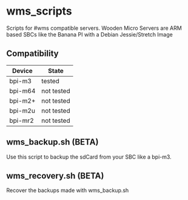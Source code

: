 # wms_scripts
Scripts for #wms compatible servers. 
Wooden Micro Servers are ARM based SBCs like the Banana PI with a Debian Jessie/Stretch Image

## Compatibility 

| Device | State |
| --- | --- |
| bpi-m3 | tested |
| bpi-m64 | not tested  |
| bpi-m2+ | not tested  |
| bpi-m2u | not tested  |
| bpi-mr2 | not tested  |

## wms_backup.sh (BETA)
Use this script to backup the sdCard from your SBC like a bpi-m3.

## wms_recovery.sh (BETA)
Recover the backups made with wms_backup.sh

